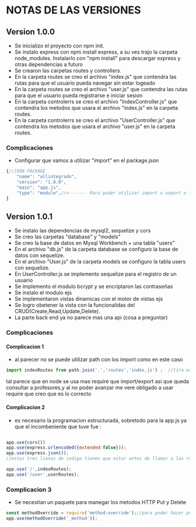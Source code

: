 # NOTAS DE LAS VERSIONES

## Version 1.0.0
- Se inicializo el proyecto con npm init.
- Se instalo express con npm install express, a su ves trajo la carpeta node_modules. Instalarlo con "npm install" para descargar express y otras dependencias a futuro
- Se crearon las carpetas routes y controllers.
- En la carpeta routes se creo el archivo "index.js" que contendra las rutas para que el usuario pueda navegar sin estar logeado
- En la carpeta routes se creo el archivo "user.js" que contendra las rutas para que el usuario pueda registrarse e iniciar sesion
- En la carpeta controlerrs se creo el archivo "IndexController.js" que contendra los metodos que usara el archivo "index.js" en la carpeta routes.
- En la carpeta controlerrs se creo el archivo "UserController.js" que contendra los metodos que usara el archivo "user.js" en la carpeta routes.
### Complicaciones 
- Configurar que vamos a utilizar "import" en el package.json
```javascript
{//JSON PACKAGE
    "name": "allintegrado",
    "version": "1.0.0",
    "main": "app.js",
    "type": "module",//<------- Para poder utilizar import o export o te saldra un error al ejecutar 
}
```

## Version 1.0.1
- Se instalo las dependencias de mysql2, sequelize y cors
- Se creo las carpetas "database" y "models"
- Se creo la base de datos en Mysql Workbench + una tabla "users"
- En el archivo "db.js" de la carpeta database se configuro la base de datos con sequelize.
- En el archivo "User.js" de la carpeta models se configuro la tabla users con sequelize.
- En UserController.js se implemento sequelize para el registro de un usuario
- Se implemento el modulo bcrypt y se encriptaron las contraseñas
- Se instalo el modulo ejs
- Se implementaron vistas dinamicas con el motor de vistas ejs
- Se logro obetener la vista con la funcionalidas del CRUD(Create,Read,Update,Delete).
- La parte back end ya no parece mas una api (cosa a preguntar)
### Complicaciones 

#### Complicacion 1
- al parecer no se puede utilizar path con los import como en este caso
```javascript
import indexRoutes from path.join('.','routes','index.js') ;  //tira error

```
tal parece que en node se usa mas require que import/export asi que queda consultar a profesores,y al no poder avanzar me vere obligado a usar require que creo que es lo correcto

#### Complicacion 2
- es necesario la programacion estructurada, sobretodo para la app.js ya que el incombeniente que tuve fue :
```javascript

app.use(cors())
app.use(express.urlencoded({extended:false}));
app.use(express.json());
//estas tres lienas de codigo tienen que estar antes de llamar a las rutas o sinos no van a funcionar

app.use('/',indexRoutes);
app.use('/user',userRoutes);

```
### Complicacion 3 
- Se necesitan un paquete para manegar los metodos HTTP Put y Delete 
```javascript
const methodOverride = require('method-override');//para poder hacer put o delete
app.use(methodOverride('_method'));

```